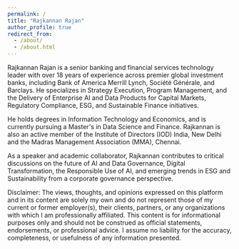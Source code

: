 ```yaml
---
permalink: /
title: "Rajkannan Rajan"
author_profile: true
redirect_from: 
  - /about/
  - /about.html
---
```


Rajkannan Rajan is a senior banking and financial services technology leader with over 18 years of experience across premier global investment banks, including Bank of America Merrill Lynch, Société Générale, and Barclays. He specializes in Strategy Execution, Program Management, and the Delivery of Enterprise AI and Data Products for Capital Markets, Regulatory Compliance, ESG, and Sustainable Finance initiatives.

He holds degrees in Information Technology and Economics, and is currently pursuing a Master's in Data Science and Finance. Rajkannan is also an active member of the Institute of Directors (IOD) India, New Delhi and the Madras Management Association (MMA), Chennai.

As a speaker and academic collaborator, Rajkannan contributes to critical discussions on the future of AI and Data Governance, Digital Transformation, the Responsible Use of AI, and emerging trends in ESG and Sustainability from a corporate governance perspective.

Disclaimer:
The views, thoughts, and opinions expressed on this platform and in its content are solely my own and do not represent those of my current or former employer(s), their clients, partners, or any organizations with which I am professionally affiliated. This content is for informational purposes only and should not be construed as official statements, endorsements, or professional advice. I assume no liability for the accuracy, completeness, or usefulness of any information presented.
